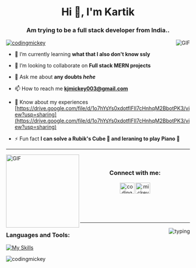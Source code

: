 

<!--
**codingmickey/codingmickey** is a ✨ _special_ ✨ repository because its `README.md` (this file) appears on your GitHub profile.

Here are some ideas to get you started:

- 🔭 I’m currently working on ...
- 🌱 I’m currently learning ...
- 👯 I’m looking to collaborate on ...
- 🤔 I’m looking for help with ...
- 💬 Ask me about ...
- 📫 How to reach me: ...
- 😄 Pronouns: ...
- ⚡ Fun fact: ...
-->

<h1 align="center">Hi 👋, I'm Kartik</h1>
<h3 align="center">Am trying to be a full stack developer from India..</h3>


<img alt="GIF" align="right" src="https://aniyuki.com/wp-content/uploads/2022/05/aniyuki-anya-spy-x-family-12.gif">

<p align="left"> <a href="https://twitter.com/codingmickey" target="blank"><img src="https://img.shields.io/twitter/follow/codingmickey?logo=twitter&style=for-the-badge" alt="codingmickey" /></a> </p>

- 🌱 I’m currently learning **what that I also don't know ssly**

- 👯 I’m looking to collaborate on **Full stack MERN projects**

- 💬 Ask me about **any doubts _hehe_**

- 📫 How to reach me **kjmickey003@gmail.com**

- 📄 Know about my experiences [https://drive.google.com/file/d/1o7hYsYs0xdotfIFIl7cHnhqM2BbotPK3/view?usp=sharing](https://drive.google.com/file/d/1o7hYsYs0xdotfIFIl7cHnhqM2BbotPK3/view?usp=sharing)

- ⚡ Fun fact **I can solve a Rubik's Cube 🎉 and leraning to play Piano 🎹**

<hr />
<img alt="GIF" height="200" align="left" src="https://c.tenor.com/XrQe1tqGe6MAAAAC/hx-h-hunter-x-hunter.gif">

<div align="center">
<br />
<h3>Connect with me:</h3>
<p>
<a href="https://twitter.com/codingmickey" target="blank"><img align="center" src="https://raw.githubusercontent.com/rahuldkjain/github-profile-readme-generator/master/src/images/icons/Social/twitter.svg" alt="codingmickey" height="30" width="40" /></a>
<a href="https://www.codechef.com/users/codingmickey" target="blank"><img align="center" src="https://user-images.githubusercontent.com/42518907/187090767-7c086a66-394d-483a-a721-dc56ab4d7940.png" alt="mickey_03" height="30" width="40" /></a>
</p>
</div>

<br /><br /><br />
<hr />

<img alt="typing" align="right" src="https://c.tenor.com/HzrtGBa_hZgAAAAC/typing-anime.gif" />

<h3 align="left">Languages and Tools:</h3>

[![My Skills](https://skillicons.dev/icons?i=html,css,js,react,arduino,bash,bootstrap,c,cpp,cmake,d3,express,figma,git,github,heroku,java,jquery,materialui,mongodb,mysql,nextjs,nodejs,py,react,redis,redux,ts&perline=7)](https://skillicons.dev)

<!-- <p align="left"> <a href="https://www.arduino.cc/" target="_blank"> <img src="https://cdn.worldvectorlogo.com/logos/arduino-1.svg" alt="arduino" width="40" height="40"/> </a> <a href="https://getbootstrap.com" target="_blank"> <img src="https://raw.githubusercontent.com/devicons/devicon/master/icons/bootstrap/bootstrap-plain-wordmark.svg" alt="bootstrap" width="40" height="40"/> </a> <a href="https://www.cprogramming.com/" target="_blank"> <img src="https://raw.githubusercontent.com/devicons/devicon/master/icons/c/c-original.svg" alt="c" width="40" height="40"/> </a> <a href="https://www.w3schools.com/cpp/" target="_blank"> <img src="https://raw.githubusercontent.com/devicons/devicon/master/icons/cplusplus/cplusplus-original.svg" alt="cplusplus" width="40" height="40"/> </a> <a href="https://www.w3schools.com/css/" target="_blank"> <img src="https://raw.githubusercontent.com/devicons/devicon/master/icons/css3/css3-original-wordmark.svg" alt="css3" width="40" height="40"/> </a> <a href="https://expressjs.com" target="_blank"> <img src="https://raw.githubusercontent.com/devicons/devicon/master/icons/express/express-original-wordmark.svg" alt="express" width="40" height="40"/> </a> <a href="https://www.w3.org/html/" target="_blank"> <img src="https://raw.githubusercontent.com/devicons/devicon/master/icons/html5/html5-original-wordmark.svg" alt="html5" width="40" height="40"/> </a> <a href="https://developer.mozilla.org/en-US/docs/Web/JavaScript" target="_blank"> <img src="https://raw.githubusercontent.com/devicons/devicon/master/icons/javascript/javascript-original.svg" alt="javascript" width="40" height="40"/> </a> <a href="https://www.mongodb.com/" target="_blank"> <img src="https://raw.githubusercontent.com/devicons/devicon/master/icons/mongodb/mongodb-original-wordmark.svg" alt="mongodb" width="40" height="40"/> </a> <a href="https://nodejs.org" target="_blank"> <img src="https://raw.githubusercontent.com/devicons/devicon/master/icons/nodejs/nodejs-original-wordmark.svg" alt="nodejs" width="40" height="40"/> </a> <a href="https://reactjs.org/" target="_blank"> <img src="https://raw.githubusercontent.com/devicons/devicon/master/icons/react/react-original-wordmark.svg" alt="react" width="40" height="40"/> </a> </p> -->

<!--START_SECTION:waka-->
<!--END_SECTION:waka-->

<p><img align="center" src="https://github-readme-streak-stats.herokuapp.com/?user=codingmickey&" alt="codingmickey" /></p>
